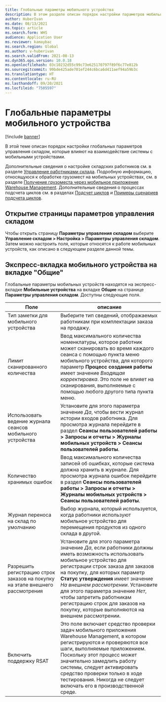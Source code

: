 ```yaml
---
title: Глобальные параметры мобильного устройства
description: В этом разделе описан порядок настройки параметров мобильного устройства на странице параметров управления складом.
author: HuberIvan
ms.date: 08/13/2021
ms.topic: article
ms.search.form: WHS
audience: Application User
ms.reviewer: kamaybac
ms.search.region: Global
ms.author: v-huberivan
ms.search.validFrom: 2021-08-13
ms.dyn365.ops.version: 10.0.18
ms.openlocfilehash: 03c10232d55c99c73e625170797f89f6c77e812b
ms.sourcegitcommit: 99bde425ade701ef244c6bca6d411aef94a59b3c
ms.translationtype: HT
ms.contentlocale: ru-RU
ms.lasthandoff: 09/20/2021
ms.locfileid: "7505597"
---
```

# <a name="global-mobile-device-parameters"></a>Глобальные параметры мобильного устройства

[!include [banner](../includes/banner.md)]

В этой теме описан порядок настройки глобальных параметров управления складом, которые влияют на взаимодействие системы с мобильными устройствами.

Дополнительные сведения о настройке складских работников см. в разделе [Управление работниками склада](manage-warehouse-workers.md). Подробную информацию, относящуюся к обработке грузомест на мобильных устройствах, см. в разделе [Получение грузоместа через мобильное приложение Warehouse Management](warehousing-mobile-device-app-license-plate-receiving.md). Дополнительные сведения о процессах подсчета циклов см. в разделах [Подсчет циклов](cycle-counting.md) и [Примеры сценариев подсчета циклов](cycle-counting-scenarios.md).

## <a name="open-the-warehouse-management-parameters-page"></a>Открытие страницы параметров управления складом

Чтобы открыть страницу **Параметры управления складом** выберите **Управление складом \> Настройка \> Параметры управления складом**. Затем можно настроить поля, которые относятся к работе мобильных устройств, как описано в следующем разделе данной темы.

## <a name="mobile-device-fasttab-on-the-general-tab"></a>Экспресс-вкладка мобильного устройства на вкладке "Общие"

Глобальные параметры мобильных устройств находятся на экспресс-вкладке **Мобильные устройства** на вкладке **Общие** на странице **Параметры управления складом**. Доступны следующие поля.

| Поле | описание |
|---|---|
| Тип заметки для мобильного устройства | Выберите тип сведений, отображаемых работникам при комплектации заказа на продажу. |
| Лимит сканированного количества | Ввод максимального количества номенклатуры, которое работник может сканировать во время каждого сеанса с помощью пункта меню мобильного устройства, для которого параметр **Процесс создания работы** имеет значение *Входящая корректировка*. Это поле не влияет на сканирования, выполняемые с помощью любого другого типа пункта меню. |
| Использовать ведение журнала сеансов мобильного устройства | Установите для этого параметра значение *Да*, чтобы вести журнал истории входов работника. Для просмотра журнала перейдите в раздел **Сеансы пользователей работы \> Запросы и отчеты \> Журналы мобильных устройств \> Сеансы пользователей работы**. |
| Количество хранимых ошибок | Ввод максимального количества записей об ошибках, которые система должна хранить в журнале. Для просмотра журнала ошибок перейдите в раздел **Сеансы пользователей работы \> Запросы и отчеты \> Журналы мобильных устройств \> Сеансы пользователей работы**. |
| Журнал переноса на склад по умолчанию | Выбор журнала, который используется, когда работники используют мобильное устройство для перемещения продуктов из одного склада в другой. |
| Разрешить регистрацию строк заказов на покупку на этапе внешнего рассмотрения | Установите для этого параметра значение *Да*, если работники должны иметь возможность использовать мобильное устройство для регистрации строк заказа для заказов на покупку, для которых параметр **Статус утверждения** имеет значение *На внешнем рассмотрении*. Установите для этого параметра значение *Нет*, чтобы запретить работникам регистрацию строк для заказов на покупку, которые выполняются на внешнем рассмотрении. |
| Включить поддержку RSAT | Это поле включает средство проверки задач мобильного приложения Warehouse Management, в котором регистрируются и проверяются все шаги, выполняемые приложением. Поскольку этот процесс может значительно замедлить работу системы, следует активировать средство проверки только в ходе тестирования. Никогда не следует включать его в производственной среде. |
